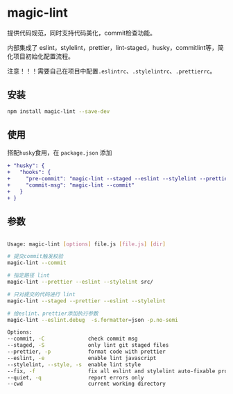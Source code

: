# magic-lint

提供代码规范，同时支持代码美化，commit检查功能。

内部集成了 eslint，stylelint，prettier，lint-staged，husky，commitlint等，简化项目初始化配置流程。

注意！！！需要自己在项目中配置`.eslintrc`、`.stylelintrc`、`.prettierrc`。

## 安装

```bash
npm install magic-lint --save-dev
```

## 使用

搭配`husky`食用，在 `package.json` 添加

```diff
+ "husky": {
+   "hooks": {
+     "pre-commit": "magic-lint --staged --eslint --stylelint --prettier --fix"",
+     "commit-msg": "magic-lint --commit"
+   }
+ }
```

## 参数

```bash

Usage: magic-lint [options] file.js [file.js] [dir]

# 提交commit触发校验
magic-lint --commit

# 指定路径 lint
magic-lint --prettier --eslint --stylelint src/

# 只对提交的代码进行 lint
magic-lint --staged --prettier --eslint --stylelint

# 给eslint、prettier添加执行参数
magic-lint --eslint.debug  -s.formatter=json -p.no-semi

Options:
--commit, -C              check commit msg                                    [boolean] [default: false]
--staged, -S              only lint git staged files                          [boolean] [default: false]
--prettier, -p            format code with prettier                           [boolean] [default: false]
--eslint, -e              enable lint javascript                              [boolean] [default: false]
--stylelint, --style, -s  enable lint style                                   [boolean] [default: false]
--fix, -f                 fix all eslint and stylelint auto-fixable problems  [boolean] [default: false]
--quiet, -q               report errors only                                  [boolean] [default: false]
--cwd                     current working directory                           [default: process.cwd()]
```
